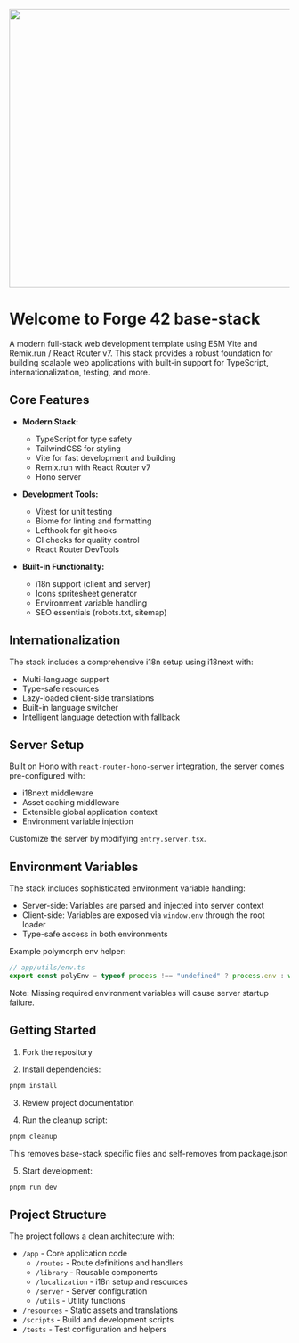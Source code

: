 <p align="middle">
<img  width="900px" height="500px" src="./public/base-stack.png" />
</p>

# Welcome to Forge 42 base-stack

A modern full-stack web development template using ESM Vite and Remix.run / React Router v7. This stack provides a robust foundation for building scalable web applications with built-in support for TypeScript, internationalization, testing, and more.

## Core Features

- **Modern Stack:**
  - TypeScript for type safety
  - TailwindCSS for styling
  - Vite for fast development and building
  - Remix.run with React Router v7
  - Hono server

- **Development Tools:**
  - Vitest for unit testing
  - Biome for linting and formatting
  - Lefthook for git hooks
  - CI checks for quality control
  - React Router DevTools

- **Built-in Functionality:**
  - i18n support (client and server)
  - Icons spritesheet generator
  - Environment variable handling
  - SEO essentials (robots.txt, sitemap)

## Internationalization

The stack includes a comprehensive i18n setup using i18next with:

- Multi-language support
- Type-safe resources
- Lazy-loaded client-side translations
- Built-in language switcher
- Intelligent language detection with fallback

## Server Setup

Built on Hono with `react-router-hono-server` integration, the server comes pre-configured with:

- i18next middleware
- Asset caching middleware
- Extensible global application context
- Environment variable injection

Customize the server by modifying `entry.server.tsx`.

## Environment Variables

The stack includes sophisticated environment variable handling:

- Server-side: Variables are parsed and injected into server context
- Client-side: Variables are exposed via `window.env` through the root loader
- Type-safe access in both environments

Example polymorph env helper:
```ts
// app/utils/env.ts
export const polyEnv = typeof process !== "undefined" ? process.env : window.env;
```

Note: Missing required environment variables will cause server startup failure.

## Getting Started

1. Fork the repository

2. Install dependencies:
```bash
pnpm install
```

3. Review project documentation

4. Run the cleanup script:
```bash
pnpm cleanup
```
This removes base-stack specific files and self-removes from package.json

5. Start development:
```bash
pnpm run dev
```

## Project Structure

The project follows a clean architecture with:

- `/app` - Core application code
  - `/routes` - Route definitions and handlers
  - `/library` - Reusable components
  - `/localization` - i18n setup and resources
  - `/server` - Server configuration
  - `/utils` - Utility functions
- `/resources` - Static assets and translations
- `/scripts` - Build and development scripts
- `/tests` - Test configuration and helpers

